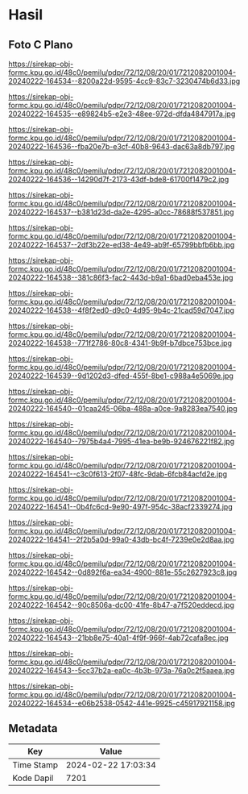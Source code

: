 # Hasil

## Foto C Plano

https://sirekap-obj-formc.kpu.go.id/48c0/pemilu/pdpr/72/12/08/20/01/7212082001004-20240222-164534--8200a22d-9595-4cc9-83c7-3230474b6d33.jpg

https://sirekap-obj-formc.kpu.go.id/48c0/pemilu/pdpr/72/12/08/20/01/7212082001004-20240222-164535--e89824b5-e2e3-48ee-972d-dfda4847917a.jpg

https://sirekap-obj-formc.kpu.go.id/48c0/pemilu/pdpr/72/12/08/20/01/7212082001004-20240222-164536--fba20e7b-e3cf-40b8-9643-dac63a8db797.jpg

https://sirekap-obj-formc.kpu.go.id/48c0/pemilu/pdpr/72/12/08/20/01/7212082001004-20240222-164536--14290d7f-2173-43df-bde8-61700f1479c2.jpg

https://sirekap-obj-formc.kpu.go.id/48c0/pemilu/pdpr/72/12/08/20/01/7212082001004-20240222-164537--b381d23d-da2e-4295-a0cc-78688f537851.jpg

https://sirekap-obj-formc.kpu.go.id/48c0/pemilu/pdpr/72/12/08/20/01/7212082001004-20240222-164537--2df3b22e-ed38-4e49-ab9f-65799bbfb6bb.jpg

https://sirekap-obj-formc.kpu.go.id/48c0/pemilu/pdpr/72/12/08/20/01/7212082001004-20240222-164538--381c86f3-fac2-443d-b9a1-6bad0eba453e.jpg

https://sirekap-obj-formc.kpu.go.id/48c0/pemilu/pdpr/72/12/08/20/01/7212082001004-20240222-164538--4f8f2ed0-d9c0-4d95-9b4c-21cad59d7047.jpg

https://sirekap-obj-formc.kpu.go.id/48c0/pemilu/pdpr/72/12/08/20/01/7212082001004-20240222-164538--771f2786-80c8-4341-9b9f-b7dbce753bce.jpg

https://sirekap-obj-formc.kpu.go.id/48c0/pemilu/pdpr/72/12/08/20/01/7212082001004-20240222-164539--9d1202d3-dfed-455f-8be1-c988a4e5069e.jpg

https://sirekap-obj-formc.kpu.go.id/48c0/pemilu/pdpr/72/12/08/20/01/7212082001004-20240222-164540--01caa245-06ba-488a-a0ce-9a8283ea7540.jpg

https://sirekap-obj-formc.kpu.go.id/48c0/pemilu/pdpr/72/12/08/20/01/7212082001004-20240222-164540--7975b4a4-7995-41ea-be9b-924676221f82.jpg

https://sirekap-obj-formc.kpu.go.id/48c0/pemilu/pdpr/72/12/08/20/01/7212082001004-20240222-164541--c3c0f613-2f07-48fc-9dab-6fcb84acfd2e.jpg

https://sirekap-obj-formc.kpu.go.id/48c0/pemilu/pdpr/72/12/08/20/01/7212082001004-20240222-164541--0b4fc6cd-9e90-497f-954c-38acf2339274.jpg

https://sirekap-obj-formc.kpu.go.id/48c0/pemilu/pdpr/72/12/08/20/01/7212082001004-20240222-164541--2f2b5a0d-99a0-43db-bc4f-7239e0e2d8aa.jpg

https://sirekap-obj-formc.kpu.go.id/48c0/pemilu/pdpr/72/12/08/20/01/7212082001004-20240222-164542--0d892f6a-ea34-4900-881e-55c2627923c8.jpg

https://sirekap-obj-formc.kpu.go.id/48c0/pemilu/pdpr/72/12/08/20/01/7212082001004-20240222-164542--90c8506a-dc00-41fe-8b47-a7f520eddecd.jpg

https://sirekap-obj-formc.kpu.go.id/48c0/pemilu/pdpr/72/12/08/20/01/7212082001004-20240222-164543--21bb8e75-40a1-4f9f-966f-4ab72cafa8ec.jpg

https://sirekap-obj-formc.kpu.go.id/48c0/pemilu/pdpr/72/12/08/20/01/7212082001004-20240222-164543--5cc37b2a-ea0c-4b3b-973a-76a0c2f5aaea.jpg

https://sirekap-obj-formc.kpu.go.id/48c0/pemilu/pdpr/72/12/08/20/01/7212082001004-20240222-164534--e06b2538-0542-441e-9925-c45917921158.jpg


## Metadata

| Key        | Value               |
| ---------- | ------------------- |
| Time Stamp | 2024-02-22 17:03:34 |
| Kode Dapil | 7201                |



